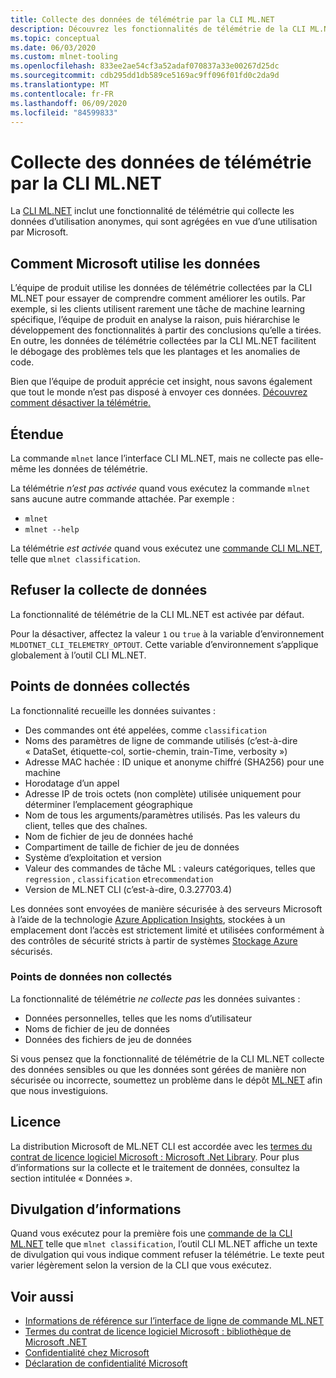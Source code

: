```yaml
---
title: Collecte des données de télémétrie par la CLI ML.NET
description: Découvrez les fonctionnalités de télémétrie de la CLI ML.NET, qui collectent des informations d’utilisation à des fins d’analyse, les types de données collectées et comment désactiver la télémétrie. En outre, vous trouverez des liens vers le contrat de licence de .NET et des informations sur la conformité de Microsoft au RGPD.
ms.topic: conceptual
ms.date: 06/03/2020
ms.custom: mlnet-tooling
ms.openlocfilehash: 833ee2ae54cf3a52adaf070837a33e00267d25dc
ms.sourcegitcommit: cdb295dd1db589ce5169ac9ff096f01fd0c2da9d
ms.translationtype: MT
ms.contentlocale: fr-FR
ms.lasthandoff: 06/09/2020
ms.locfileid: "84599833"
---
```

# <a name="telemetry-collection-by-the-mlnet-cli"></a>Collecte des données de télémétrie par la CLI ML.NET

La [CLI ML.NET](https://aka.ms/mlnet-cli) inclut une fonctionnalité de télémétrie qui collecte les données d’utilisation anonymes, qui sont agrégées en vue d’une utilisation par Microsoft.

## <a name="how-microsoft-uses-the-data"></a>Comment Microsoft utilise les données

L’équipe de produit utilise les données de télémétrie collectées par la CLI ML.NET pour essayer de comprendre comment améliorer les outils. Par exemple, si les clients utilisent rarement une tâche de machine learning spécifique, l’équipe de produit en analyse la raison, puis hiérarchise le développement des fonctionnalités à partir des conclusions qu’elle a tirées. En outre, les données de télémétrie collectées par la CLI ML.NET facilitent le débogage des problèmes tels que les plantages et les anomalies de code.

Bien que l’équipe de produit apprécie cet insight, nous savons également que tout le monde n’est pas disposé à envoyer ces données. [Découvrez comment désactiver la télémétrie.](#opt-out-of-data-collection)

## <a name="scope"></a>Étendue

La commande `mlnet` lance l’interface CLI ML.NET, mais ne collecte pas elle-même les données de télémétrie.

La télémétrie *n’est pas activée* quand vous exécutez la commande `mlnet` sans aucune autre commande attachée. Par exemple :

- `mlnet`
- `mlnet --help`

La télémétrie *est activée* quand vous exécutez une [commande CLI ML.NET](../reference/ml-net-cli-reference.md), telle que `mlnet classification`.

## <a name="opt-out-of-data-collection"></a>Refuser la collecte de données

La fonctionnalité de télémétrie de la CLI ML.NET est activée par défaut.

Pour la désactiver, affectez la valeur `1` ou `true` à la variable d’environnement `MLDOTNET_CLI_TELEMETRY_OPTOUT`. Cette variable d’environnement s’applique globalement à l’outil CLI ML.NET.

## <a name="data-points-collected"></a>Points de données collectés

La fonctionnalité recueille les données suivantes :

- Des commandes ont été appelées, comme `classification`
- Noms des paramètres de ligne de commande utilisés (c’est-à-dire « DataSet, étiquette-col, sortie-chemin, train-Time, verbosity »)
- Adresse MAC hachée : ID unique et anonyme chiffré (SHA256) pour une machine
- Horodatage d’un appel
- Adresse IP de trois octets (non complète) utilisée uniquement pour déterminer l’emplacement géographique
- Nom de tous les arguments/paramètres utilisés. Pas les valeurs du client, telles que des chaînes.
- Nom de fichier de jeu de données haché
- Compartiment de taille de fichier de jeu de données
- Système d’exploitation et version
- Valeur des commandes de tâche ML : valeurs catégoriques, telles que `regression` , `classification` et`recommendation`
- Version de ML.NET CLI (c’est-à-dire, 0.3.27703.4)

Les données sont envoyées de manière sécurisée à des serveurs Microsoft à l’aide de la technologie [Azure Application Insights](https://azure.microsoft.com/services/application-insights/), stockées à un emplacement dont l’accès est strictement limité et utilisées conformément à des contrôles de sécurité stricts à partir de systèmes [Stockage Azure](https://azure.microsoft.com/services/storage/) sécurisés.

### <a name="data-points-not-collected"></a>Points de données non collectés

La fonctionnalité de télémétrie *ne collecte pas* les données suivantes :

- Données personnelles, telles que les noms d’utilisateur
- Noms de fichier de jeu de données
- Données des fichiers de jeu de données

Si vous pensez que la fonctionnalité de télémétrie de la CLI ML.NET collecte des données sensibles ou que les données sont gérées de manière non sécurisée ou incorrecte, soumettez un problème dans le dépôt [ML.NET](https://github.com/dotnet/machinelearning) afin que nous investiguions.

## <a name="license"></a>Licence

La distribution Microsoft de ML.NET CLI est accordée avec les [termes du contrat de licence logiciel Microsoft : Microsoft .Net Library](https://aka.ms/dotnet-core-eula). Pour plus d’informations sur la collecte et le traitement de données, consultez la section intitulée « Données ».

## <a name="disclosure"></a>Divulgation d’informations

Quand vous exécutez pour la première fois une [commande de la CLI ML.NET](../reference/ml-net-cli-reference.md) telle que `mlnet classification`, l’outil CLI ML.NET affiche un texte de divulgation qui vous indique comment refuser la télémétrie. Le texte peut varier légèrement selon la version de la CLI que vous exécutez.

## <a name="see-also"></a>Voir aussi

- [Informations de référence sur l’interface de ligne de commande ML.NET](../reference/ml-net-cli-reference.md)
- [Termes du contrat de licence logiciel Microsoft : bibliothèque de Microsoft .NET](https://aka.ms/dotnet-core-eula)
- [Confidentialité chez Microsoft](https://www.microsoft.com/trustcenter/privacy/)
- [Déclaration de confidentialité Microsoft](https://privacy.microsoft.com/privacystatement)
